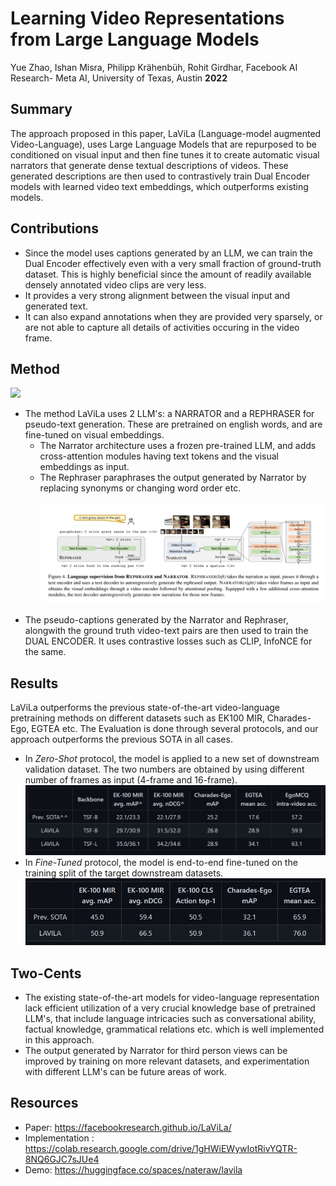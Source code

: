 # Learning Video Representations from Large Language Models

Yue Zhao, Ishan Misra, Philipp Krähenbüh, Rohit Girdhar, Facebook AI Research- Meta AI, University of Texas, Austin
**2022**
## Summary

The approach proposed in this paper, LaViLa (Language-model augmented Video-Language), uses Large Language Models that are repurposed to be conditioned on visual input 
and then fine tunes it to create automatic visual narrators that generate dense textual descriptions of videos. 
These generated descriptions are then used to contrastively train Dual Encoder models with learned video text embeddings, which outperforms existing models.

## Contributions

- Since the model uses captions generated by an LLM, we can train the Dual Encoder effectively even with a very small fraction of ground-truth dataset.
This is highly beneficial since the amount of readily available densely annotated video clips are very less.
- It provides a very strong alignment between the visual input and generated text.
- It can also expand annotations when they are provided very sparsely, or are not able to capture all details of activities occuring in the video frame.

## Method
<img src="../images/lavila_ego4d.gif"> <br>
- The method LaViLa uses 2 LLM's: a NARRATOR and a REPHRASER for pseudo-text generation. These are pretrained on english words, and are fine-tuned on visual embeddings.
  - The Narrator architecture uses a frozen pre-trained LLM, and adds cross-attention modules having text tokens and the visual embeddings as input.
  - The Rephraser paraphrases the output generated by Narrator by replacing synonyms or changing word order etc. <br> <br>
<img src='../images/lavila_narrator.png'> <br> <br>
- The pseudo-captions generated by the Narrator and Rephraser, alongwith the ground truth video-text pairs are then used to train the DUAL ENCODER. 
It uses contrastive losses such as CLIP, InfoNCE for the same.

## Results
LaViLa outperforms the previous state-of-the-art video-language pretraining methods on different datasets such as EK100 MIR, Charades-Ego, EGTEA etc. The Evaluation 
is done through several protocols, and our approach outperforms the previous SOTA in all cases.
- In *Zero-Shot* protocol, the model is applied to a new set of downstream validation dataset. The two numbers are obtained by using different number of frames as input (4-frame and 16-frame).
<img src='../images/lavila_zs.jpeg'> <br>
- In *Fine-Tuned* protocol, the model is end-to-end fine-tuned on the training split of the target downstream datasets.
<img src='../images/lavila_ft.jpeg'> <br>

## Two-Cents

- The existing state-of-the-art models for video-language representation lack efficient utilization of a very crucial knowledge base of pretrained LLM's, that include 
language intricacies such as conversational ability, factual knowledge, grammatical relations etc. which is well implemented in this approach.
- The output generated by Narrator for third person views can be improved by training on more relevant datasets, and experimentation with different LLM's can be future
areas of work.

## Resources
- Paper: https://facebookresearch.github.io/LaViLa/
- Implementation : https://colab.research.google.com/drive/1gHWiEWywIotRivYQTR-8NQ6GJC7sJUe4
- Demo: https://huggingface.co/spaces/nateraw/lavila
